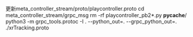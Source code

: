 更新meta_controller_stream/proto/playcontroller.proto
cd meta_controller_stream/grpc_msg
rm -rf playcontroller_pb2*.py __pycache__/
python3 -m grpc_tools.protoc -I . --python_out=. --grpc_python_out=. ./xrTracking.proto